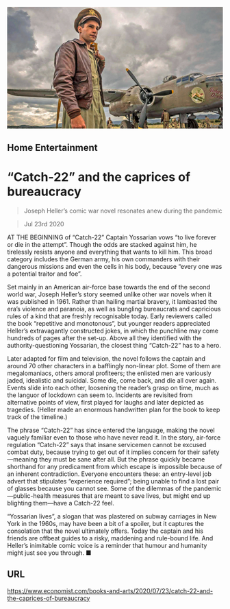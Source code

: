 ![](./images/20200725_BKP007_0.jpg)

## Home Entertainment

# “Catch-22” and the caprices of bureaucracy

> Joseph Heller’s comic war novel resonates anew during the pandemic

> Jul 23rd 2020

AT THE BEGINNING of “Catch-22” Captain Yossarian vows “to live forever or die in the attempt”. Though the odds are stacked against him, he tirelessly resists anyone and everything that wants to kill him. This broad category includes the German army, his own commanders with their dangerous missions and even the cells in his body, because “every one was a potential traitor and foe”.

Set mainly in an American air-force base towards the end of the second world war, Joseph Heller’s story seemed unlike other war novels when it was published in 1961. Rather than hailing martial bravery, it lambasted the era’s violence and paranoia, as well as bungling bureaucrats and capricious rules of a kind that are freshly recognisable today. Early reviewers called the book “repetitive and monotonous”, but younger readers appreciated Heller’s extravagantly constructed jokes, in which the punchline may come hundreds of pages after the set-up. Above all they identified with the authority-questioning Yossarian, the closest thing “Catch-22” has to a hero.

Later adapted for film and television, the novel follows the captain and around 70 other characters in a bafflingly non-linear plot. Some of them are megalomaniacs, others amoral profiteers; the enlisted men are variously jaded, idealistic and suicidal. Some die, come back, and die all over again. Events slide into each other, loosening the reader’s grasp on time, much as the languor of lockdown can seem to. Incidents are revisited from alternative points of view, first played for laughs and later depicted as tragedies. (Heller made an enormous handwritten plan for the book to keep track of the timeline.)

The phrase “Catch-22” has since entered the language, making the novel vaguely familiar even to those who have never read it. In the story, air-force regulation “Catch-22” says that insane servicemen cannot be excused combat duty, because trying to get out of it implies concern for their safety—meaning they must be sane after all. But the phrase quickly became shorthand for any predicament from which escape is impossible because of an inherent contradiction. Everyone encounters these: an entry-level job advert that stipulates “experience required”; being unable to find a lost pair of glasses because you cannot see. Some of the dilemmas of the pandemic—public-health measures that are meant to save lives, but might end up blighting them—have a Catch-22 feel.

“Yossarian lives”, a slogan that was plastered on subway carriages in New York in the 1960s, may have been a bit of a spoiler, but it captures the consolation that the novel ultimately offers. Today the captain and his friends are offbeat guides to a risky, maddening and rule-bound life. And Heller’s inimitable comic voice is a reminder that humour and humanity might just see you through. ■

## URL

https://www.economist.com/books-and-arts/2020/07/23/catch-22-and-the-caprices-of-bureaucracy
